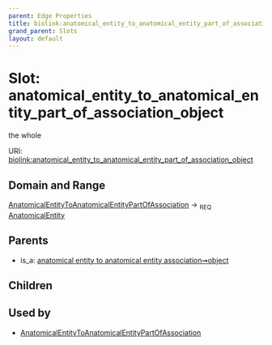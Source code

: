 ```yaml
---
parent: Edge Properties
title: biolink:anatomical_entity_to_anatomical_entity_part_of_association_object
grand_parent: Slots
layout: default
---
```


# Slot: anatomical_entity_to_anatomical_entity_part_of_association_object


the whole

URI: [biolink:anatomical_entity_to_anatomical_entity_part_of_association_object](https://w3id.org/biolink/vocab/anatomical_entity_to_anatomical_entity_part_of_association_object)

## Domain and Range

[AnatomicalEntityToAnatomicalEntityPartOfAssociation](AnatomicalEntityToAnatomicalEntityPartOfAssociation.md) ->  <sub>REQ</sub> [AnatomicalEntity](AnatomicalEntity.md)

## Parents

 *  is_a: [anatomical entity to anatomical entity association➞object](anatomical_entity_to_anatomical_entity_association_object.md)

## Children


## Used by

 * [AnatomicalEntityToAnatomicalEntityPartOfAssociation](AnatomicalEntityToAnatomicalEntityPartOfAssociation.md)
